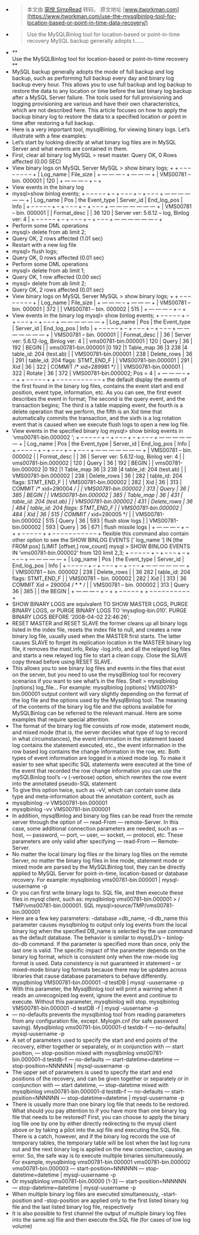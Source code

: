 - > 本文由 [简悦 SimpRead](http://ksria.com/simpread/) 转码， 原文地址 [www.itworkman.com](https://www.itworkman.com/use-the-mysqlbinlog-tool-for-location-based-or-point-in-time-data-recovery/)
- > Use the MySQLBinlog tool for location-based or point-in-time recovery MySQL backup generally adopts t......
- **  
  Use the MySQLBinlog tool for location-based or point-in-time recovery  
  **
- MySQL backup generally adopts the mode of full backup and log backup, such as performing full backup every day and binary log backup every hour. This allows you to use full backup and log backup to restore the data to any location or time before the last binary log backup after a MySQL Server failure. The tools used for full provisioning and logging provisioning are various and have their own characteristics, which are not described here. This article focuses on how to apply the backup binary log to restore the data to a specified location or point in time after restoring a full backup.
- Here is a very important tool, mysqlBinlog, for viewing binary logs. Let’s illustrate with a few examples:
- Let’s start by looking directly at what binary log files are in MySQL Server and what events are contained in them.
- First, clear all binary log MySQL > reset master. Query OK, 0 Rows affected (0.00 SEC)
- View binary logs on MySQL Server MySQL > show binary logs; + + – – – – – – – – + | Log_name | File_size | + — — — – + — — — + | VMS00781 – bin. 000001 | 120 | + — — — – + – +
- View events in the binary log
- mysql>show binlog events; + – – – – – + – + – – – + – + – – – + — — — — — — + | Log_name | Pos | the Event_type | Server_id | End_log_pos | Info | + – – – – – + – + – – – + – + – – – + — — — — — — — + | VMS00781 – bin. 000001 | | Format_desc | | 36 120 | Server ver: 5.6.12 – log, Binlog ver: 4 | + – – – – – + – + – – – + – + – – – + — — — — — — – +
- Perform some DML operations
- mysql> delete from ab limit 2;
- Query OK, 2 rows affected (1.01 sec)
- Restart with a new log file
- mysql> flush logs;
- Query OK, 0 rows affected (0.01 sec)
- Perform some DML operations
- mysql> delete from ab limit 1;
- Query OK, 1 row affected (0.00 sec)
- mysql> delete from ab limit 2;
- Query OK, 2 rows affected (0.01 sec)
- View binary logs on MySQL Server MySQL > show binary logs; + + – – – – – – – – + | Log_name | File_size | + — — — – + — — — + | VMS00781 – bin. 000001 | 372 | | VMS00781 – bin. 000002 | 515 | + — — — – + – +
- View events in the binary log mysql> show binlog events; + – – – – – + – + – – – + – + – – – + — — — — — — + | Log_name | Pos | the Event_type | Server_id | End_log_pos | Info | + – – – – – + – + – – – + – + – – – + — — — — — — — + | VMS00781 – bin. 000001 | | Format_desc | | 36 | Server ver: 5.6.12-log, Binlog ver: 4 | | vms00781-bin.000001 | 120 | Query | 36 | 192 | BEGIN | | vms00781-bin.000001 |0 192 |1 Table_map 36 |3 238 |4 table_id: 204 (test.ab) | | VMS00781-bin.000001 | 238 | Delete_rows | 36 | 291 | table_id: 204 flags: STMT_END_F | | VMS00781-bin.000001 | 291 | Xid | 36 | 322 | COMMIT /* xid=289981 */ | | VMS00781-bin.000001 | 322 | Rotate | 36 | 372 | VMS00781-bin.000002; Pos = 4 | + — — — – + – + + – – – – – + + – – – – – – – – – – – + the default display the events of the first found in the binary log files, contains the event start and end position, event type, information, etc. As you can see, the first event describes the event in format; The second is the query event, and the transaction begins; The third is a table mapping event, the fourth is a delete operation that we perform, the fifth is an Xid time that automatically commits the transaction, and the sixth is a log rotation event that is caused when we execute flush logs to open a new log file.
- View events in the specified binary log mysql> show binlog events in ‘vms00781-bin.000002 ‘; + – – – – – + – + – – – + – + – – – + — — — — — — + | Log_name | Pos | the Event_type | Server_id | End_log_pos | Info | + – – – – – + – + – – – + – + – – – + — — — — — — — + | VMS00781 – bin. 000002 | | Format_desc | | 36 | Server ver: 5.6.12-log, Binlog ver: 4 | | vms00781-bin.000002 | 120 | Query | 36 | 192 | BEGIN | | vms00781-bin.000002 |0 192 |1 Table_map 36 |3 238 |4 table_id: 204 (test.ab) | | VMS00781-bin.000002 | 238 | Delete_rows | 36 | 282 | table_id: 204 flags: STMT_END_F | | VMS00781-bin.000002 | 282 | Xid | 36 | 313 | COMMIT /* xid=290004 */ | | VMS00781-bin.000002 | 313 | Query | 36 | 385 | BEGIN | | VMS00781-bin.000002 | 385 | Table_map | 36 | 431 | table_id: 204 (test.ab) | | VMS00781-bin.000002 | 431 | Delete_rows | 36 | 484 | table_id: 204 flags: STMT_END_F | | VMS00781-bin.000002 | 484 | Xid | 36 | 515 | COMMIT /* xid=290005 */ | | VMS00781-bin.000002 | 515 | Query | 36 | 593 | flush slow logs | | VMS00781-bin.000002 | 593 | Query | 36 | 671 | flush missile logs | + — — — – + – + + – – – – – + + – – – – – – – – – – – + flexible this command also contain other option to see the SHOW BINLOG EVENTS [‘ log_name ‘] IN [the FROM pos] [LIMIT [offset,] row_count] mysql > SHOW BINLOG EVENTS IN ‘vms00781-bin.000002’ from 120 limit 2,3; + – – – – – + – + – – – + – + – – – + — — — — — + | Log_name | Pos | the Event_type | Server_id | End_log_pos | Info | + – – – – – + – + – – – + – + – – – + — — — — — — + | VMS00781 – bin. 000002 | 238 | Delete_rows | | 36 282 | table_id: 204 flags: STMT_END_F | | VMS00781 – bin. 000002 | 282 | Xid | | 313 | 36 COMMIT Xid = 290004 / * * / | | VMS00781 – bin. 000002 | 313 | Query 36 | 385 | | the BEGIN | + — — — – + – + + – – – – – + + – – – – – – – – – – +
- SHOW BINARY LOGS are equivalent TO SHOW MASTER LOGS, PURGE BINARY LOGS, or PURGE BINARY LOGS TO ‘mysqllog-bin.010’. PURGE BINARY LOGS BEFORE ‘2008-04-02 22:46:26’;
- RESET MASTER and RESET SLAVE the former cleans up all binary logs listed in the index file, resets the index file to null, and creates a new binary log file, usually used when the MASTER first starts. The latter causes SLAVE to forget its replication location in the MASTER binary log file, it removes the mast.info, Relay -log.info, and all the relayed log files and starts a new relayed log file to start a clean copy. Close the SLAVE copy thread before using RESET SLAVE.
- This allows you to see binary log files and events in the files that exist on the server, but you need to use the mysqlBinlog tool for recovery scenarios if you want to see what’s in the files. Shell > mysqlbinlog [options] log_file… For example: mysqlbinlog [options] VMS00781-bin.000001 output content will vary slightly depending on the format of the log file and the options used by the MysqlBinlog tool. The meaning of the contents of the binary log file and the options available for MySQLBinlog can be referred to the relevant manual. Here are some examples that require special attention.
- The format of the binary log file consists of row mode, statement mode, and mixed mode (that is, the server decides what type of log to record in what circumstances), the event information in the statement based log contains the statement executed, etc., the event information in the row based log contains the change information in the row, etc. Both types of event information are logged in a mixed mode log. To make it easier to see what specific SQL statements were executed at the time of the event that recorded the row change information you can use the mySQLBinlog tool’s -v (-verbose) option, which rewrites the row event into the annotated pseudo-SQL statement
- To give this option twice, such as -vV, which can contain some data type and meta-information about the annotation content, such as
- mysqlbinlog -v VMS00781-bin.000001
- mysqlbinlog -vv VMS00781-bin.000001
- In addition, mysqlBinlog and binary log files can be read from the remote server through the option of — read-From — remote-Server. In this case, some additional connection parameters are needed, such as — host, — password, — port, — user, — socket, — protocol, etc. These parameters are only valid after specifying — read-From — Remote-Server.
- No matter the local binary log files or the binary log files on the remote Server, no matter the binary log files in line mode, statement mode or mixed mode are parsed by the MySQLBinlog tool, they can be directly applied to MySQL Server for point-in-time, location-based or database recovery. For example: mysqlbinlog vms00781-bin.000001 | mysql-uusername -p
- Or you can first write binary logs to. SQL file, and then execute these files in mysql client, such as: mysqlbinlog vms00781-bin.000001 > / TMP/vms00781-bin.000001. SQL mysql>source/TMP/vms00781-bin.000001
- Here are a few key parameters: -database =db_name, -d db_name this parameter causes mysqlbinlog to output only log events from the local binary log when the specified DB_name is selected by the use command as the default database. The behavior is similar to mysqLD’s – binlog-do-db command. If the parameter is specified more than once, only the last one is valid. The specific impact of the parameter depends on the binary log format, which is consistent only when the row-mode log format is used. Data consistency is not guaranteed in statement – or mixed-mode binary log formats because there may be updates across libraries that cause database parameters to behave differently. mysqlbinlog VMS00781-bin.000001 -d testDB | mysql -uusername -p
- With this parameter, the MysqlBinlog tool will print a warning when it reads an unrecognized log event, ignore the event and continue to execute. Without this parameter, mysqlbinlog will stop. mysqlbinlog VMS00781-bin.000001 -d testDB -f | mysql -uusername -p
- — no-defaults prevents the mysqlbinlog tool from reading parameters from any configuration file, except. Mylogin.cnf (for safe password saving). Mysqlbinlog vms00791-bin.000001-d testdb-f — no-defaults| mysql-uusername -p
- A set of parameters used to specify the start and end points of the recovery, either together or separately, or in conjunction with — start position, — stop-position mixed with mysqlbinlog vms00781-bin.000001-d testdb-f — no-defaults — start-datetime=datetime — stop-position=NNNNNN | mysql-uusername -p
- The upper set of parameters is used to specify the start and end positions of the recovery, and can be given together or separately or in conjunction with — start datetime, — stop-datetime mixed with mysqlbinlog vms00781-bin.000001-d testdb-f — no-defaults — start-position=NNNNNN — stop-datetime=datetime | mysql-uusername -p
- There is usually more than one binary log file that needs to be restored. What should you pay attention to if you have more than one binary log file that needs to be restored? First, you can choose to apply the binary log file one by one by either directly redirecting to the mysql client above or by taking a pilot into the.sql file and executing the.SQL file. There is a catch, however, and if the binary log records the use of temporary tables, the temporary table will be lost when the last log runs out and the next binary log is applied on the new connection, causing an error. So, the safe way is to execute multiple binaries simultaneously. For example, mysqlbinlog vms00781-bin.000001 vms00781-bin.000002 vms00781-bin.000003 — start-position=NNNNNN — stop-datetime=datetime | mysql-uusername -p
- Or mysqlbinlog vms00781-bin.00000 [1-3] — start-position=NNNNNN — stop-datetime=datetime | mysql-uusername -p
- When multiple binary log files are executed simultaneously, -start-position and -stop-position are applied only to the first listed binary log file and the last listed binary log file, respectively
- It is also possible to first channel the output of multiple binary log files into the same.sql file and then execute the.SQL file (for cases of low log volume)